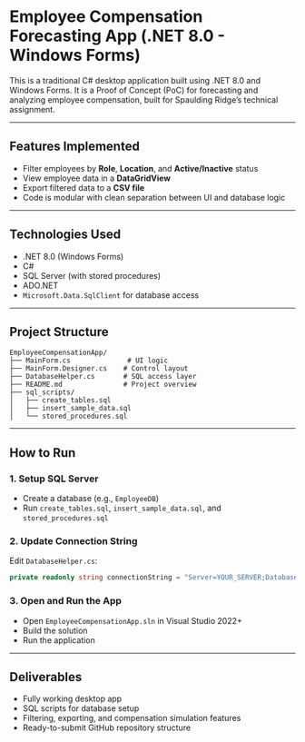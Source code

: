 
# Employee Compensation Forecasting App (.NET 8.0 - Windows Forms)

This is a traditional C# desktop application built using .NET 8.0 and Windows Forms. It is a Proof of Concept (PoC) for forecasting and analyzing employee compensation, built for Spaulding Ridge’s technical assignment.

---

## Features Implemented

- Filter employees by **Role**, **Location**, and **Active/Inactive** status
- View employee data in a **DataGridView**
- Export filtered data to a **CSV file**
- Code is modular with clean separation between UI and database logic

---

## Technologies Used

- .NET 8.0 (Windows Forms)
- C#
- SQL Server (with stored procedures)
- ADO.NET
- `Microsoft.Data.SqlClient` for database access

---

## Project Structure

```
EmployeeCompensationApp/
├── MainForm.cs              # UI logic
├── MainForm.Designer.cs    # Control layout
├── DatabaseHelper.cs       # SQL access layer
├── README.md               # Project overview
├── sql_scripts/
│   ├── create_tables.sql
│   ├── insert_sample_data.sql
│   └── stored_procedures.sql
```

---

## How to Run

### 1. Setup SQL Server

- Create a database (e.g., `EmployeeDB`)
- Run `create_tables.sql`, `insert_sample_data.sql`, and `stored_procedures.sql`

### 2. Update Connection String

Edit `DatabaseHelper.cs`:
```csharp
private readonly string connectionString = "Server=YOUR_SERVER;Database=YOUR_DB;Trusted_Connection=True;TrustServerCertificate=True;";
```

### 3. Open and Run the App

- Open `EmployeeCompensationApp.sln` in Visual Studio 2022+
- Build the solution
- Run the application

---

## Deliverables

- Fully working desktop app
- SQL scripts for database setup
- Filtering, exporting, and compensation simulation features
- Ready-to-submit GitHub repository structure

